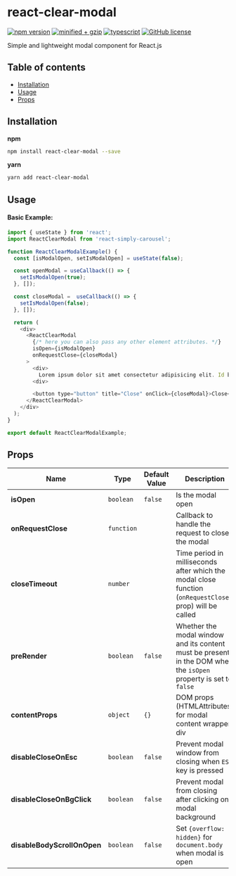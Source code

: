 # react-clear-modal

[![npm version](https://img.shields.io/npm/v/react-clear-modal)](https://www.npmjs.com/package/react-clear-modal)
[![minified + gzip](https://img.shields.io/bundlephobia/minzip/react-clear-modal/latest)](https://bundlephobia.com/package/react-clear-modal)
[![typescript](https://badgen.net/npm/types/react-clear-modal)](https://unpkg.com/react-clear-modal/dist/index.d.ts)
[![GitHub license](https://img.shields.io/badge/license-MIT-blue.svg)](https://github.com/vadymshymko/react-clear-modal/blob/master/LICENSE)

Simple and lightweight modal component for React.js

## Table of contents

- [Installation](#installation)
- [Usage](#usage)
- [Props](#props)

## Installation

**npm**

```bash
npm install react-clear-modal --save
```

**yarn**

```bash
yarn add react-clear-modal
```

## Usage

#### Basic Example:

```js
import { useState } from 'react';
import ReactClearModal from 'react-simply-carousel';

function ReactClearModalExample() {
  const [isModalOpen, setIsModalOpen] = useState(false);

  const openModal = useCallback(() => {
    setIsModalOpen(true);
  }, []);

  const closeModal =  useCallback(() => {
    setIsModalOpen(false);
  }, []);

  return (
    <div>
      <ReactClearModal
        {/* here you can also pass any other element attributes. */}
        isOpen={isModalOpen}
        onRequestClose={closeModal}
      >
        <div>
          Lorem ipsum dolor sit amet consectetur adipisicing elit. Id beatae quia, neque modi libero quidem ipsum architecto, incidunt molestias culpa, totam accusantium reprehenderit animi voluptas magni alias error commodi ut.
        <div>

        <button type="button" title="Close" onClick={closeModal}>Close</button>
      </ReactClearModal>
    </div>
  );
}

export default ReactClearModalExample;
```

## Props

| Name                        | Type       | Default Value | Description                                                                                                      |
| --------------------------- | ---------- | ------------- | ---------------------------------------------------------------------------------------------------------------- |
| **isOpen**                  | `boolean`  | `false`       | Is the modal open                                                                                                |
| **onRequestClose**          | `function` |               | Callback to handle the request to close the modal                                                                |
| **closeTimeout**            | `number`   |               | Time period in milliseconds after which the modal close function (`onRequestClose` prop) will be called          |
| **preRender**               | `boolean`  | `false`       | Whether the modal window and its content must be present in the DOM when the `isOpen` property is set to `false` |
| **contentProps**            | `object`   | `{}`          | DOM props (HTMLAttributes) for modal content wrapper div                                                         |
| **disableCloseOnEsc**       | `boolean`  | `false`       | Prevent modal window from closing when `ESC` key is pressed                                                      |
| **disableCloseOnBgClick**   | `boolean`  | `false`       | Prevent modal from closing after clicking on modal background                                                    |
| **disableBodyScrollOnOpen** | `boolean`  | `false`       | Set `{overflow: hidden}` for `document.body` when modal is open                                                  |
